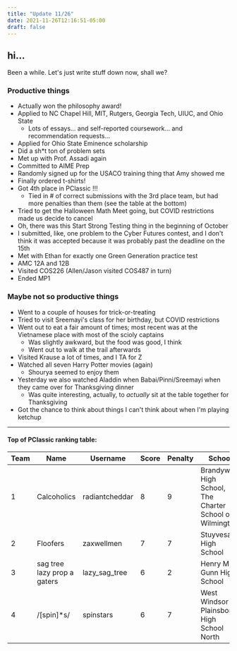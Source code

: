 ```yaml
---
title: "Update 11/26"
date: 2021-11-26T12:16:51-05:00
draft: false
---
```


## hi...

Been a while. Let's just write stuff down now, shall we?

### Productive things

- Actually won the philosophy award!
- Applied to NC Chapel Hill, MIT, Rutgers, Georgia Tech, UIUC, and Ohio State
    - Lots of essays... and self-reported coursework... and recommendation requests...
- Applied for Ohio State Eminence scholarship
- Did a sh*t ton of problem sets
- Met up with Prof. Assadi again
- Committed to AIME Prep
- Randomly signed up for the USACO training thing that Amy showed me
- Finally ordered t-shirts!
- Got 4th place in PClassic !!!
    - Tied in # of correct submissions with the 3rd place team, but had more penalties than them (see the table at the bottom)
- Tried to get the Halloween Math Meet going, but COVID restrictions made us decide to cancel
- Oh, there was this Start Strong Testing thing in the beginning of October
- I submitted, like, one problem to the Cyber Futures contest, and I don't think it was accepted because it was probably past the deadline on the 15th
- Met with Ethan for exactly one Green Generation practice test
- AMC 12A and 12B
- Visited COS226 (Allen/Jason visited COS487 in turn)
- Ended MP1

### Maybe not so productive things

- Went to a couple of houses for trick-or-treating
- Tried to visit Sreemayi's class for her birthday, but COVID restrictions
- Went out to eat a fair amount of times; most recent was at the Vietnamese place with most of the scioly captains
    - Was slightly awkward, but the food was good, I think
    - Went out to walk at the trail afterwards
- Visited Krause a lot of times, and I TA for Z
- Watched all seven Harry Potter movies (again)
    - Shourya seemed to enjoy them
- Yesterday we also watched Aladdin when Babai/Pinni/Sreemayi when they came over for Thanksgiving dinner
    - Was quite interesting, actually, to *actually* sit at the table together for Thanksgiving
- Got the chance to think about things I can't think about when I'm playing ketchup

---

#### Top of PClassic ranking table:

|Team |Name                 |     Username      |   Score |  Penalty  | School                                                      |
|---|---|---|---|---|---|
|1   |   Calcoholics                   | radiantcheddar  | 8      | 9     |    Brandywine High School, The Charter School of Wilmington    |
|2   |   Floofers                     |  zaxwellmen      | 7      | 7     |    Stuyvesant High School                                      |
|3   |   sag tree lazy prop a gaters  |  lazy_sag_tree   | 6      | 2     |    Henry M. Gunn High School                                   |
|4   |   /[spin]*s/                   |  spinstars       | 6      | 7     |    West Windsor-Plainsboro High School North                   |